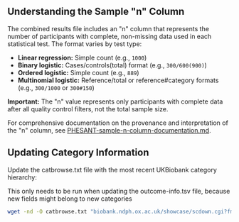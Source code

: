 


## Understanding the Sample "n" Column

The combined results file includes an "n" column that represents the number of participants with complete, non-missing data used in each statistical test. The format varies by test type:

- **Linear regression:** Simple count (e.g., `1000`)
- **Binary logistic:** Cases/controls(total) format (e.g., `300/600(900)`)
- **Ordered logistic:** Simple count (e.g., `889`)
- **Multinomial logistic:** Reference/total or reference#category formats (e.g., `300/1000` or `300#150`)

**Important:** The "n" value represents only participants with complete data after all quality control filters, not the total sample size. 

For comprehensive documentation on the provenance and interpretation of the "n" column, see [PHESANT-sample-n-column-documentation.md](../PHESANT-sample-n-column-documentation.md).

## Updating Category Information

Update the catbrowse.txt file with the most recent UKBiobank category hierarchy:

This only needs to be run when updating the outcome-info.tsv file, because new fields might belong to new categories

```bash
wget -nd -O catbrowse.txt "biobank.ndph.ox.ac.uk/showcase/scdown.cgi?fmt=txt&id=13"
```
